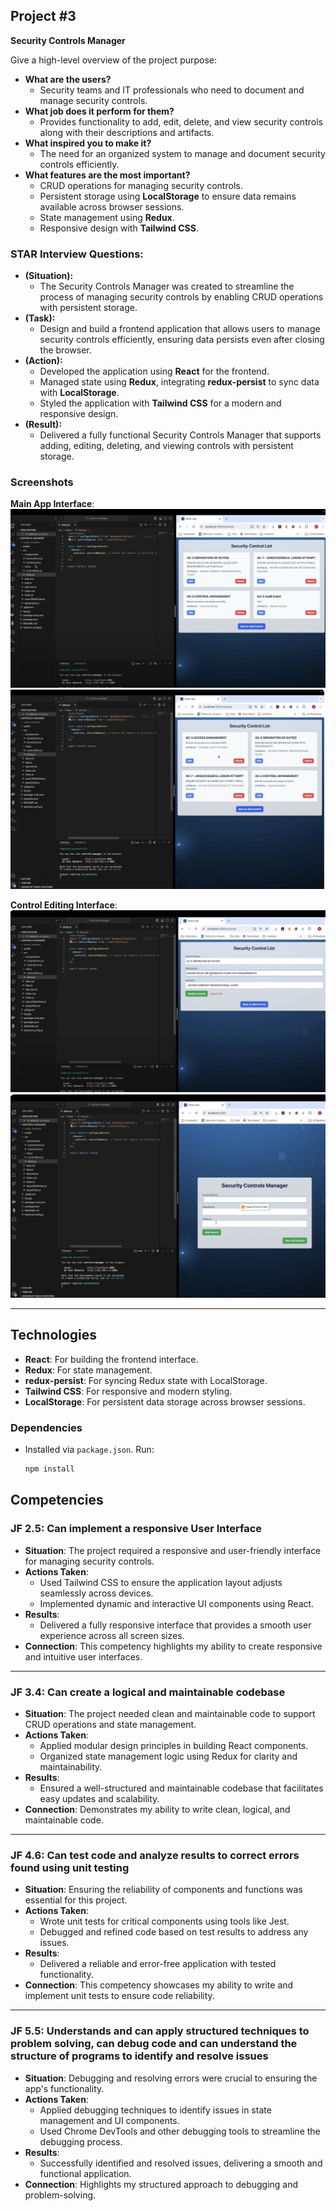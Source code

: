 ## Project #3

**Security Controls Manager**

Give a high-level overview of the project purpose:
- **What are the users?**
  - Security teams and IT professionals who need to document and manage security controls.
- **What job does it perform for them?**
  - Provides functionality to add, edit, delete, and view security controls along with their descriptions and artifacts.
- **What inspired you to make it?**
  - The need for an organized system to manage and document security controls efficiently.
- **What features are the most important?**
  - CRUD operations for managing security controls.
  - Persistent storage using **LocalStorage** to ensure data remains available across browser sessions.
  - State management using **Redux**.
  - Responsive design with **Tailwind CSS**.

### STAR Interview Questions:
- **(Situation):**
  - The Security Controls Manager was created to streamline the process of managing security controls by enabling CRUD operations with persistent storage.
- **(Task):**
  - Design and build a frontend application that allows users to manage security controls efficiently, ensuring data persists even after closing the browser.
- **(Action):**
  - Developed the application using **React** for the frontend.
  - Managed state using **Redux**, integrating **redux-persist** to sync data with **LocalStorage**.
  - Styled the application with **Tailwind CSS** for a modern and responsive design.
- **(Result):**
  - Delivered a fully functional Security Controls Manager that supports adding, editing, deleting, and viewing controls with persistent storage.

### Screenshots
**Main App Interface**:
![Main App Interface](./img/elec4.png)
![Main App Interface](./img/elec2.png)

**Control Editing Interface**:
![Control Editing](./img/elec3.png)
![Control Editing](./img/elec1.png)


---

## Technologies
- **React**: For building the frontend interface.
- **Redux**: For state management.
- **redux-persist**: For syncing Redux state with LocalStorage.
- **Tailwind CSS**: For responsive and modern styling.
- **LocalStorage**: For persistent data storage across browser sessions.

### Dependencies
- Installed via `package.json`. Run:
  ```bash
  npm install

## Competencies

### JF 2.5: Can implement a responsive User Interface

- **Situation**: The project required a responsive and user-friendly interface for managing security controls.
- **Actions Taken**:
  - Used Tailwind CSS to ensure the application layout adjusts seamlessly across devices.
  - Implemented dynamic and interactive UI components using React.
- **Results**:
  - Delivered a fully responsive interface that provides a smooth user experience across all screen sizes.
- **Connection**: This competency highlights my ability to create responsive and intuitive user interfaces.

---

### JF 3.4: Can create a logical and maintainable codebase

- **Situation**: The project needed clean and maintainable code to support CRUD operations and state management.
- **Actions Taken**:
  - Applied modular design principles in building React components.
  - Organized state management logic using Redux for clarity and maintainability.
- **Results**:
  - Ensured a well-structured and maintainable codebase that facilitates easy updates and scalability.
- **Connection**: Demonstrates my ability to write clean, logical, and maintainable code.

---

### JF 4.6: Can test code and analyze results to correct errors found using unit testing

- **Situation**: Ensuring the reliability of components and functions was essential for this project.
- **Actions Taken**:
  - Wrote unit tests for critical components using tools like Jest.
  - Debugged and refined code based on test results to address any issues.
- **Results**:
  - Delivered a reliable and error-free application with tested functionality.
- **Connection**: This competency showcases my ability to write and implement unit tests to ensure code reliability.

---

### JF 5.5: Understands and can apply structured techniques to problem solving, can debug code and can understand the structure of programs to identify and resolve issues

- **Situation**: Debugging and resolving errors were crucial to ensuring the app's functionality.
- **Actions Taken**:
  - Applied debugging techniques to identify issues in state management and UI components.
  - Used Chrome DevTools and other debugging tools to streamline the debugging process.
- **Results**:
  - Successfully identified and resolved issues, delivering a smooth and functional application.
- **Connection**: Highlights my structured approach to debugging and problem-solving.
